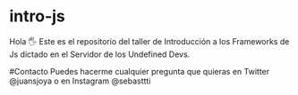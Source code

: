 # intro-js
Hola 🖐 Este es el repositorio del taller de Introducción a los Frameworks de Js dictado en el Servidor de los Undefined Devs.

#Contacto
Puedes hacerme cualquier pregunta que quieras en Twitter @juansjoya o en Instagram @sebasttti

